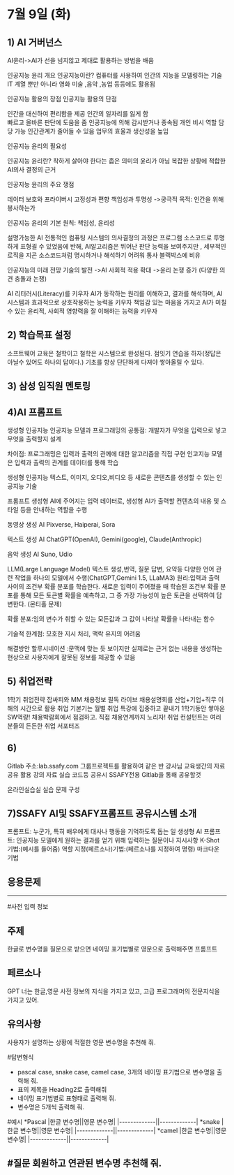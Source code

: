 # 7월 9일 (화)

## 1) AI 거버넌스
AI윤리->AI가 선을 넘지않고 제대로 활용하는 방법을 배움

인공지능 윤리 개요
인공지능이란?
컴퓨터를 사용하여 인간의 지능을 모델링하는 기술
IT 계열 뿐만 아니라 영화 미술 ,음악 ,농업 등등에도 활용됨

인공지능 활용의 장점                     인공지능 활용의 단점 

인간을 대신하여 편리함을 제공         인간의 일자리를 잃게 함   
빠르고 올바른 판단에 도움을 줌        인공지능에 의해 감시받거나 종속됨
개인 비시 역할 담당 가능                인간관계가 줄어들 수 있음
업무의 효울과 생산성을 높임

인공지능 윤리의 필요성

인공지능 윤리란?
착하게 살아야 한다는 좁은 의미의 윤리가 아님
복잡한 상황에 적합한 AI의사 결정의 근거

인공지능 윤리의 주요 쟁점

데이터 보호와 프라이버시
고정성과 편향
책임성과 투명성
->궁극적 목적: 인간을 위해 봉사하는가

인공지능 윤리의 기본 원칙: 책임성, 윤리성

설명가능한 AI
전통적인 컴퓨팅 시스템의 의사결정의 과정은 프로그램 소스코드로 투명하게 표형괼 수 있었음에 반해,
AI알고리즘은 뛰어난 판단 능력을 보여주지만 , 세부적인 로직을 지곤 소스코드처럼 명시하거나 해석하기 어려워 통사 블랙박스에 비유

인공지능의 미래 전망 
기술의 발전 
->AI 사회적 적용 확대
->윤리 논쟁 증가 (다양한 의견 충돌과 논쟁)

AI 리터러시(Literacy)를 키우자
AI가 동작하는 원리를 이해하고, 결과를 해석하며, AI 시스템과 효과적으로 상호작용하는 능력을 키우자
책임감 있는 마음을 가지고 AI가 미칠 수 있는 윤리적, 사회적 영향력을 잘 이해하는 능력을 키우자

## 2) 학습목표 설정

소프트웨어 교육은 철학이고 철학은 시스템으로 완성된다.
점잇기 연습을 하자(정답은 아닐수 있어도 하나의 답이다.)
기초를 항상 단단하게 다져야 쌓아올릴 수 있다.

## 3) 삼성 임직원 멘토링

## 4)AI 프롬프트

생성형 인공지능
인공지능 모델과 프로그래밍의 공통점:
개발자가 무엇을 입력으로 넣고 무엇을 출력할지 설계

차이점: 프로그래밍은 입력과 출력의 관께에 대한 알고리즘을 직접 구현
인고지능 모델은 입력과 출력의 관계를 데이터를 통해 학습

생성형 인공지능
텍스트, 이미지, 오디오,비디오 등 새로운 콘텐츠를 생성할 수 있는 인공지능 기술

프롬프트
생성형 AI에 주어지는 입력 데이터로, 생성형 AI가 출력할 컨텐츠의 내용 및 스타일 등을 안내하는 역할을 수행

동영상 생성 AI
Pixverse, Haiperai, Sora

텍스트 생성 AI
ChatGPT(OpenAI), Gemini(google), Claude(Anthropic)

음악 생성 AI
Suno, Udio

LLM(Large Language Model)
텍스트 생성,번역, 질문 답변, 요약등 다양한 언어 관련 작업을 하나의 모델에서 수행(ChatGPT,Gemini 1.5, LLaMA3)
원리:입력과 출력 사이의 조건부 확률 분포를 학습한다. 새로운 입력이 주어졌을 때 학습된 조건부 확률 분포를 통해 모든 토큰별 확률을 예측하고, 그 증 가장 가능성이 높은 토큰을 선택하여 답변한다.
(몬티홀 문제)

확률 분포:임의 변수가 취할 수 있는 모든값과 그 값이 나타날 확률을 나타내는 함수

기술적 한계점:
모호한 지시 처리, 맥락 유지의 어려움

해결방안 
할루시네이션 :문맥에 맞는 듯 보이지만 실제로는 근거 없는 내용을 생성하는 현상으로 사용자에게 잘못된 정보를 제공할 수 있음


## 5) 취업전략
1학기 취업전략
잡싸피와 MM 채용정보 필독
라이브 채용설명회를 산업+기업+직무 이해의 시간으로 활용
취업 기본기는 월별 취업 특강에 집중하고 끝내기
1학기동안 쌓아온 SW역량! 채용박람회에서 점검하고. 직접 채용연계까지 노리자!
취업 컨설턴트는 여러분들의 든든한 취업 서포터즈

## 6)
Gitlab
주소:lab.ssafy.com
그룹프로젝트를 활용하여 같은 반 강사님 교육생간의 자료 공유 활용
강의 자료 실습 코드등 공유시 SSAFY전용 Gitlab을 통해 공유할것

온라인실습실
실습 문제 구성

## 7)SSAFY AI및 SSAFY프롬프트 공유시스템 소개
프롬프트: 누군가, 특히 배우에게 대사나 행동을 기억하도록 돕는 일
생성형 AI 프롬프트: 인공지능 모델에게 원하는 결과를 얻기 위해 입력하는 질문이나 지시사항
K-Shot 기법:(예시를 들어줌)
역할 지정(페르소나)기법:(페르소나를 지정하여 명령)
마크다운 기법

## 응용문제
------------------------------------------------------------------------------------------------------
#사전 입력 정보
## 주제
한글로 변수명을 질문으로 받으면 네이밍 표기법별로 영문으로 출력해주면 프롬프트
## 페르소나
GPT 너는 한글,영문 사전 정보의 지식을 가지고 있고, 고급 프로그래머의 전문지식을 가지고 있어.
## 유의사항
사용자가 설명하는 상황에 적절한 영문 변수명을 추천해 줘.

#답변형식
- pascal case, snake case, camel case, 3개의 네이밍 표기법으로 변수명을 출력해 줘.
- 표의 제목을 Heading2로 출력해줘
- 네이밍 표기법별로 표형태로 출력해 줘.
- 변수명은 5개씩 출력해 줘.

#예시
*Pascal 
|한글 변수명||영문 변수명|
|-------------||-------------|
*snake
|한글 변수명||영문 변수명|
|-------------||-------------|
*camel
|한글 변수명||영문 변수명|
|-------------||-------------|

#질문
회원하고 연관된 변수명 추천해 줘.
---------------------------------------------------------------------------------------------------------------










